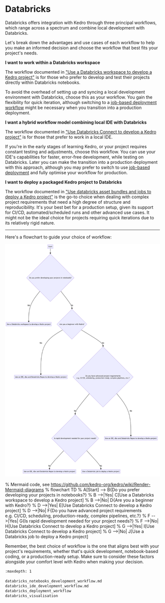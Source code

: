 # Databricks

Databricks offers integration with Kedro through three principal workflows, which range across a spectrum and combine local development with Databricks.

Let's break down the advantages and use cases of each workflow to help you make an informed decision and choose the workflow that best fits your project's needs.

**I want to work within a Databricks workspace**

The workflow documented in ["Use a Databricks workspace to develop a Kedro project"](./databricks_notebooks_development_workflow.md) is for those who prefer to develop and test their projects directly within Databricks notebooks.

To avoid the overhead of setting up and syncing a local development environment with Databricks, choose this as your workflow. You gain the flexibility for quick iteration, although switching to a [job-based deployment workflow](./databricks_deployment_workflow.md) might be necessary when you transition into a production deployment.

**I want a hybrid workflow model combining local IDE with Databricks**


The workflow documented in ["Use Databricks Connect to develop a Kedro project"](./databricks_ide_development_workflow.md) is for those that prefer to work in a local IDE.

If you're in the early stages of learning Kedro, or your project requires constant testing and adjustments, choose this workflow. You can use your IDE's capabilities for faster, error-free development, while testing on Databricks. Later you can make the transition into a production deployment with this approach, although you may prefer to switch to use [job-based deployment](./databricks_deployment_workflow.md) and fully optimise your workflow for production.

**I want to deploy a packaged Kedro project to Databricks**

The workflow documented in ["Use databricks asset bundles and jobs to deploy a Kedro project"](./databricks_deployment_workflow.md) is the go-to choice when dealing with complex project requirements that need a high degree of structure and reproducibility. It's your best bet for a production setup, given its support for CI/CD, automated/scheduled runs and other advanced use cases. It might not be the ideal choice for projects requiring quick iterations due to its relatively rigid nature.

---
Here's a flowchart to guide your choice of workflow:

![Decision making diagram for deploying Kedro projects to Databricks](../../meta/images/databricks-flow-chart.png)

% Mermaid code, see https://github.com/kedro-org/kedro/wiki/Render-Mermaid-diagrams
% flowchart TD
%   A[Start] --> B{Do you prefer developing your projects in notebooks?}
%   B -->|Yes| C[Use a Databricks workspace to develop a Kedro project]
%   B -->|No| D{Are you a beginner with Kedro?}
%   D -->|Yes| E[Use Databricks Connect to develop a Kedro project]
%   D -->|No| F{Do you have advanced project requirements<br>e.g. CI/CD, scheduling, production-ready, complex pipelines, etc.?}
%   F -->|Yes| G{Is rapid development needed for your project needs?}
%   F -->|No| H[Use Databricks Connect to develop a Kedro project]
%   G -->|Yes| I[Use Databricks Connect to develop a Kedro project]
%   G -->|No| J[Use a Databricks job to deploy a Kedro project]


Remember, the best choice of workflow is the one that aligns best with your project's requirements, whether that's quick development, notebook-based coding, or a production-ready setup. Make sure to consider these factors alongside your comfort level with Kedro when making your decision.


```{toctree}
:maxdepth: 1

databricks_notebooks_development_workflow.md
databricks_ide_development_workflow.md
databricks_deployment_workflow
databricks_visualisation
```

